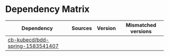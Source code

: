 # Dependency Matrix

Dependency | Sources | Version | Mismatched versions
---------- | ------- | ------- | -------------------
[cb-kubecd/bdd-spring-1583541407](https://github.com/cb-kubecd/bdd-spring-1583541407.git) |  | []() | 
